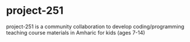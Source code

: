 # project-251
project-251 is a community collaboration to develop coding/programming teaching course materials in Amharic for kids (ages 7-14)
